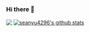 ### Hi there 👋
<a href="https://github.com/seanyu4296"><img align="center" src="https://github-readme-stats.vercel.app/api/top-langs/?username=seanyu4296&layout=compact&langs_count=10&hide_border=true&custom_title=Most+used+languages&hide=javascript,sass" /></a>&nbsp;<a href="https://github.com/koddr"><img align="center" src="https://github-readme-stats.vercel.app/api?username=seanyu4296&show_icons=true&hide_border=true&theme=default&line_height=25" alt="seanyu4296's github stats" /></a>
<!--
**seanyu4296/seanyu4296** is a ✨ _special_ ✨ repository because its `README.md` (this file) appears on your GitHub profile.

Here are some ideas to get you started:

- 🔭 I’m currently working on ...
- 🌱 I’m currently learning ...
- 👯 I’m looking to collaborate on ...
- 🤔 I’m looking for help with ...
- 💬 Ask me about ...
- 📫 How to reach me: ...
- 😄 Pronouns: ...
- ⚡ Fun fact: ...
-->

